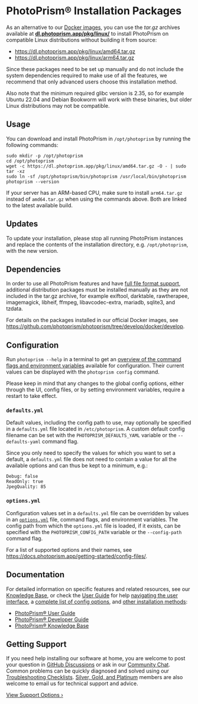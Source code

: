 # PhotoPrism® Installation Packages

As an alternative to our [Docker images](https://docs.photoprism.app/getting-started/docker-compose/), you can use the *tar.gz* archives available at [**dl.photoprism.app/pkg/linux/**](https://dl.photoprism.app/pkg/linux/) to install PhotoPrism on compatible Linux distributions without building it from source:

- <https://dl.photoprism.app/pkg/linux/amd64.tar.gz>
- <https://dl.photoprism.app/pkg/linux/arm64.tar.gz>

Since these packages need to be set up manually and do not include the system dependencies required to make use of all the features, we recommend that only advanced users choose this installation method.

Also note that the minimum required glibc version is 2.35, so for example Ubuntu 22.04 and Debian Bookworm will work with these binaries, but older Linux distributions may not be compatible.

## Usage

You can download and install PhotoPrism in `/opt/photoprism` by running the following commands:

```
sudo mkdir -p /opt/photoprism
cd /opt/photoprism
wget -c https://dl.photoprism.app/pkg/linux/amd64.tar.gz -O - | sudo tar -xz
sudo ln -sf /opt/photoprism/bin/photoprism /usr/local/bin/photoprism
photoprism --version
```

If your server has an ARM-based CPU, make sure to install `arm64.tar.gz` instead of `amd64.tar.gz` when using the commands above. Both are linked to the latest available build.

## Updates

To update your installation, please stop all running PhotoPrism instances and replace the contents of the installation directory, e.g. `/opt/photoprism`, with the new version.

## Dependencies

In order to use all PhotoPrism features and have [full file format support](https://www.photoprism.app/kb/file-formats), additional distribution packages must be installed manually as they are not included in the tar.gz archive, for example exiftool, darktable, rawtherapee, imagemagick, libheif, ffmpeg, libavcodec-extra, mariadb, sqlite3, and tzdata.

For details on the packages installed in our official Docker images, see <https://github.com/photoprism/photoprism/tree/develop/docker/develop>.

## Configuration

Run `photoprism --help` in a terminal to get an [overview of the command flags and environment variables](https://docs.photoprism.app/getting-started/config-options/) available for configuration. Their current values can be displayed with the `photoprism config` command.

Please keep in mind that any changes to the global config options, either through the UI, config files, or by setting environment variables, require a restart to take effect.

### `defaults.yml`

Default values, including the config path to use, may optionally be specified in a `defaults.yml` file located in `/etc/photoprism`. A custom default config filename can be set with the `PHOTOPRISM_DEFAULTS_YAML` variable or the `--defaults-yaml` command flag.

Since you only need to specify the values for which you want to set a default, a `defaults.yml` file does not need to contain a value for all the available options and can thus be kept to a minimum, e.g.:

```
Debug: false
ReadOnly: true
JpegQuality: 85
```

### `options.yml`

Configuration values set in a `defaults.yml` file can be overridden by values in an [`options.yml`](https://docs.photoprism.app/getting-started/config-files/) file, command flags, and environment variables. The config path from which the `options.yml` file is loaded, if it exists, can be specified with the `PHOTOPRISM_CONFIG_PATH` variable or the `--config-path` command flag.

For a list of supported options and their names, see <https://docs.photoprism.app/getting-started/config-files/>.

## Documentation

For detailed information on specific features and related resources, see our [Knowledge Base](https://www.photoprism.app/kb), or check the [User Guide](https://docs.photoprism.app/user-guide/) for help [navigating the user interface](https://docs.photoprism.app/user-guide/navigate/), a [complete list of config options](https://docs.photoprism.app/getting-started/config-options/), and [other installation methods](https://docs.photoprism.app/getting-started/):

- [PhotoPrism® User Guide](https://docs.photoprism.app/user-guide/)
- [PhotoPrism® Developer Guide](https://docs.photoprism.app/developer-guide/)
- [PhotoPrism® Knowledge Base](https://www.photoprism.app/kb)

## Getting Support

If you need help installing our software at home, you are welcome to post your question in [GitHub Discussions](https://link.photoprism.app/discussions) or ask in our [Community Chat](https://link.photoprism.app/chat). Common problems can be quickly diagnosed and solved using our [Troubleshooting Checklists](https://docs.photoprism.app/getting-started/troubleshooting/). [Silver, Gold, and Platinum](https://link.photoprism.app/membership) members are also welcome to email us for technical support and advice.

[View Support Options ›](https://www.photoprism.app/kb/getting-support)
